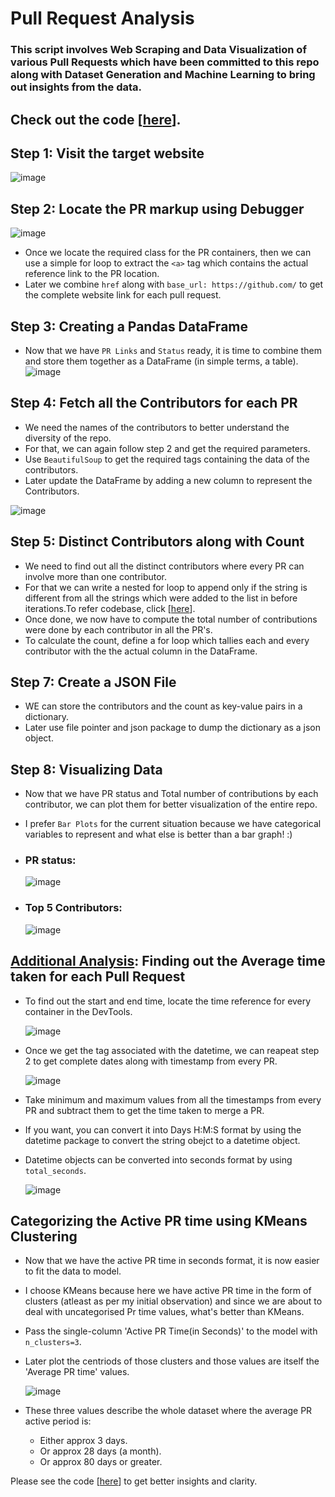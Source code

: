# Pull Request Analysis
### This script involves Web Scraping and Data Visualization of various Pull Requests which have been committed to this repo along with Dataset Generation and Machine Learning to bring out insights from the data.



## Check out the code [[here](https://github.com/Aditya-Komaravolu/PR-Analyzer/blob/main/PRScrapper.ipynb)].

## Step 1: Visit the target website

![image](https://user-images.githubusercontent.com/64011471/131397259-3eb7ffd1-b2c8-4cc2-915e-1415758c4a84.png)

 
## Step 2: Locate the PR markup using Debugger 
  
![image](https://user-images.githubusercontent.com/64011471/131397987-63ad1aa6-8edc-4ad6-bcf5-51117a39cbaa.png)

* Once we locate the required class for the PR containers, then we can use a simple for loop to extract the `<a>` tag which contains the actual reference link to the PR location.
* Later we combine `href` along with `base_url: https://github.com/` to get the complete website link for each pull request.
  
## Step 3: Creating a Pandas DataFrame 
  * Now that we have `PR Links` and `Status` ready, it is time to combine them and store them together as a DataFrame (in simple terms, a table).
   ![image](https://user-images.githubusercontent.com/64011471/131401426-ee775ce1-3a4f-4473-b2bb-c0695cf2d318.png)
  
## Step 4: Fetch all the Contributors for each PR
  * We need the names of the contributors to better understand the diversity of the repo.
  * For that, we can again follow step 2 and get the required parameters.
  * Use `BeautifulSoup` to get the required tags containing the data of the contributors.
  * Later update the DataFrame by adding a new column to represent the Contributors.
  
   ![image](https://user-images.githubusercontent.com/64011471/131402166-78c4e372-e4da-40e7-91ba-a8a89107156f.png)

  
 ## Step 5: Distinct Contributors along with Count
  * We need to find out all the distinct contributors where every PR can involve more than one contributor.
  * For that we can write a nested for loop to append only if the string is different from all the strings which were added to the list in before iterations.To refer codebase, click [[here](https://github.com/Aditya-Komaravolu/PR-Analyzer/blob/main/PRScrapper.ipynb)].
  * Once done, we now have to compute the total number of contributions were done by each contributor in all the PR's. 
  * To calculate the count, define a for loop which tallies each and every contributor with the the actual column in the DataFrame.
  
 ## Step 7: Create a JSON File
  * WE can store the contributors and the count as key-value pairs in a dictionary.
  * Later use file pointer and json package to dump the dictionary as a json object.
 
  ## Step 8: Visualizing Data
  * Now that we have PR status and Total number of contributions by each contributor, we can plot them for better visualization of the entire repo.
  * I prefer `Bar Plots` for the current situation because we have categorical variables to represent and what else is better than a bar graph!  :)

  * ### PR status:
  
    ![image](https://user-images.githubusercontent.com/64011471/131405268-1ff889ba-81a5-46e5-b37e-d727df5bed62.png)
  
  * ### Top 5 Contributors:
  
    ![image](https://user-images.githubusercontent.com/64011471/131405338-d630d7fa-6ac9-4bc5-b98d-dd4f768de181.png)


 ## <u>Additional Analysis</u>: Finding out the Average time taken for each Pull Request
 
 * To find out the start and end time, locate the time reference for every container in the DevTools.
  
   ![image](https://user-images.githubusercontent.com/64011471/131406319-db2f7d6a-9467-4bf2-8e5b-24773ed79c10.png)
 
 * Once we get the tag associated with the datetime, we can reapeat step 2 to get complete dates along with timestamp from every PR.
 
   ![image](https://user-images.githubusercontent.com/64011471/131406692-f3e690cf-0e3b-4971-9d22-9b1947806081.png)

 * Take minimum and maximum values from all the timestamps from every PR and subtract them to get the time taken to merge a PR.
 * If you want, you can convert it into Days H:M:S format by using the datetime package to convert the string obejct to a datetime object.
 * Datetime objects can be converted into seconds format by using `total_seconds`.
 
   ![image](https://user-images.githubusercontent.com/64011471/131408733-dc0eec0b-6843-41e1-8b79-50a2e42a69c4.png)

 
 ## Categorizing the Active PR time using KMeans Clustering
 * Now that we have the active PR time in seconds format, it is now easier to fit the data to model.
 * I choose KMeans because here we have active PR time in the form of clusters (atleast as per my initial observation) and since we are about to deal with uncategorised Pr time values, what's better than KMeans.
 * Pass the single-column 'Active PR Time(in Seconds)' to the model with `n_clusters=3`.
 * Later plot the centriods of those clusters and those values are itself the 'Average PR time' values.
 
   ![image](https://user-images.githubusercontent.com/64011471/131408811-0887cb50-5fcd-4b77-b853-2df2e85e66a0.png)
 
 * These three values describe the whole dataset where the average PR active period is: 
   * Either approx 3 days.
   * Or approx 28 days (a month).
   * Or approx 80 days or greater.
 
 Please see the code [[here]()] to get better insights and clarity.
 
